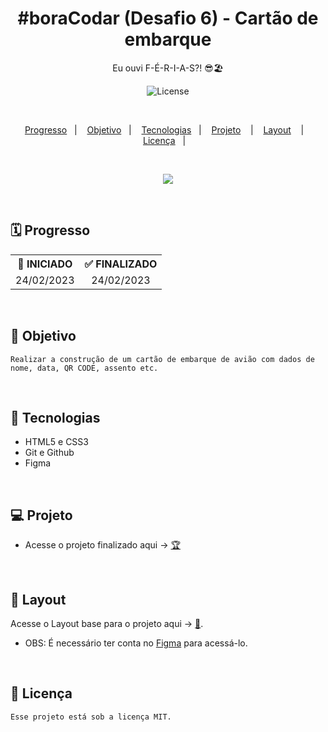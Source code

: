 <h1 align="center">#boraCodar (Desafio 6) - Cartão de embarque</h1>

<p align="center">
Eu ouvi F-É-R-I-A-S?! 😎🏖️
</p>

<p align="center">
  <img alt="License" src="https://img.shields.io/static/v1?label=license&message=MIT&color=49AA26&labelColor=000000">
</p>

</br>

<p align="center">
  <a href="#-Progresso">Progresso</a>&nbsp;&nbsp;&nbsp;|&nbsp;&nbsp;&nbsp;
  <a href="#-Objetivo">Objetivo</a>&nbsp;&nbsp;&nbsp;|&nbsp;&nbsp;&nbsp;
  <a href="#-Tecnologias">Tecnologias</a>&nbsp;&nbsp;&nbsp;|&nbsp;&nbsp;&nbsp;
  <a href="#-Projeto">Projeto</a>
  &nbsp;&nbsp;&nbsp;|&nbsp;&nbsp;&nbsp;
  <a href="#-Layout">Layout</a>
  &nbsp;&nbsp;&nbsp;|&nbsp;&nbsp;&nbsp; 
  <a href="#-Licença">Licença</a>&nbsp;&nbsp;&nbsp;|&nbsp;&nbsp;&nbsp;
</p>

</br>

<p align = "center">
<img src="https://i.imgur.com/sGb2FV3.png"/>
</p>

<br>

## 🗓️ Progresso

<div align="center">
  <table>
    <tr align="center">
      <th>🚩 INICIADO</th>
      <th>✅ FINALIZADO</th>
    </tr>
    <tr align="center">
      <td>24/02/2023</td>
      <td>24/02/2023</td>
    </tr>
  </table>
</div>

<br>

## 🎯 Objetivo

    Realizar a construção de um cartão de embarque de avião com dados de nome, data, QR CODE, assento etc.

<br>

## 🚀 Tecnologias

- HTML5 e CSS3
- Git e Github
- Figma

<br/>

## 💻 Projeto

<p align="justify">

</p>

- Acesse o projeto finalizado aqui -> [🏆](https://pedro-suassuna.github.io/boraCodar_Desafio6_TicketAereo)

<br>

## 🔖 Layout

Acesse o Layout base para o projeto aqui -> [🎨](https://www.figma.com/community/file/1205146101173113980).
<br/>

- OBS: É necessário ter conta no [Figma](https://figma.com) para acessá-lo.

<br>

## 📖 Licença

    Esse projeto está sob a licença MIT.
